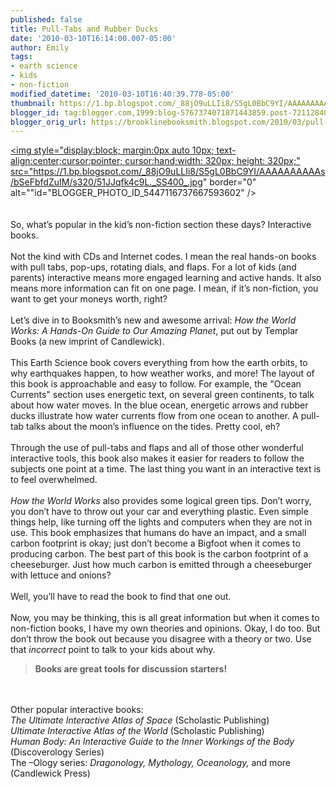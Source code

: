 ```yaml
---
published: false
title: Pull-Tabs and Rubber Ducks
date: '2010-03-10T16:14:00.007-05:00'
author: Emily
tags:
- earth science
- kids
- non-fiction
modified_datetime: '2010-03-10T16:40:39.778-05:00'
thumbnail: https://1.bp.blogspot.com/_88jO9uLLIi8/S5gL0BbC9YI/AAAAAAAAAAs/bSeFbfdZuIM/s72-c/51JJqfk4c9L._SS400_.jpg
blogger_id: tag:blogger.com,1999:blog-5767374071871443859.post-7211284098048591283
blogger_orig_url: https://brooklinebooksmith.blogspot.com/2010/03/pull-tabs-and-rubber-ducks.html
---
```


<a onblur="try {parent.deselectBloggerImageGracefully();} catch(e) {}" href="https://1.bp.blogspot.com/_88jO9uLLIi8/S5gL0BbC9YI/AAAAAAAAAAs/bSeFbfdZuIM/s1600-h/51JJqfk4c9L._SS400_.jpg"><img style="display:block; margin:0px auto 10px; text-align:center;cursor:pointer; cursor:hand;width: 320px; height: 320px;" src="https://1.bp.blogspot.com/_88jO9uLLIi8/S5gL0BbC9YI/AAAAAAAAAAs/bSeFbfdZuIM/s320/51JJqfk4c9L._SS400_.jpg" border="0" alt=""id="BLOGGER_PHOTO_ID_5447116737667593602" /></a><br /><br /><br />So, what’s popular in the kid’s non-fiction section these days?  Interactive books.  <br /><br />Not the kind with CDs and Internet codes.  I mean the real hands-on books with pull tabs, pop-ups, rotating dials, and flaps.  For a lot of kids (and parents) interactive means more engaged learning and active hands.  It also means more information can fit on one page.  I mean, if it’s non-fiction, you want to get your moneys worth, right?<br /><br />Let’s dive in to Booksmith’s new and awesome arrival: <span style="font-style:italic;">How the World Works: A Hands-On Guide to Our Amazing Planet</span>, put out by Templar Books (a new imprint of Candlewick).<br /><br />This Earth Science book covers everything from how the earth orbits, to why earthquakes happen, to how weather works, and more!  The layout of this book is approachable and easy to follow.  For example, the "Ocean Currents" section uses energetic text, on several green continents, to talk about how water moves.  In the blue ocean, energetic arrows and rubber ducks illustrate how water currents flow from one ocean to another.  A pull-tab talks about the moon’s influence on the tides.  Pretty cool, eh?<br /><br />Through the use of pull-tabs and flaps and all of those other wonderful interactive tools, this book also makes it easier for readers to follow the subjects one point at a time.  The last thing you want in an interactive text is to feel overwhelmed.  <br /><br /><span style="font-style:italic;">How the World Works</span> also provides some logical green tips.  Don’t worry, you don’t have to throw out your car and everything plastic.   Even simple things help, like turning off the lights and computers when they are not in use.  This book emphasizes that humans do have an impact, and a small carbon footprint is okay; just don’t become a Bigfoot when it comes to producing carbon.  The best part of this book is the carbon footprint of a cheeseburger.  Just how much carbon is emitted through a cheeseburger with lettuce and onions?<br /><br />Well, you’ll have to read the book to find that one out.<br /><br />Now, you may be thinking, this is all great information but when it comes to non-fiction books, I have my own theories and opinions.  Okay, I do too.  But don’t throw the book out because you disagree with a theory or two.  Use that <span style="font-style:italic;">incorrect</span> point to talk to your kids about why.  <blockquote><span style="font-weight:bold;">Books are great tools for discussion starters!</span></blockquote><br /><br />Other popular interactive books:<br /><span style="font-style:italic;">The Ultimate Interactive Atlas of Space </span>(Scholastic Publishing)<br /><span style="font-style:italic;">Ultimate Interactive Atlas of the World </span>(Scholastic Publishing)<br /><span style="font-style:italic;">Human Body: An Interactive Guide to the Inner Workings of the Body</span> (Discoverology Series) <br />The –Ology series: <span style="font-style:italic;">Dragonology, Mythology, Oceanology,</span> and more (Candlewick Press)